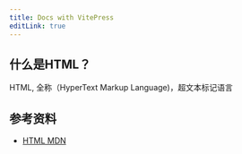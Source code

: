 ```yaml
---
title: Docs with VitePress
editLink: true
---
```

## 什么是HTML？
HTML, 全称（HyperText Markup Language)，超文本标记语言
## 参考资料
- [HTML MDN](https://developer.mozilla.org/en-US/docs/Web/HTML)